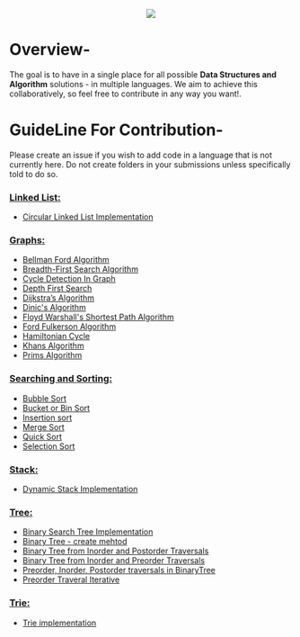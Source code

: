 <p align="center">
<img src="https://img.shields.io/badge/C%2B%2B-00599C?style=for-the-badge&logo=c%2B%2B&logoColor=orange">
</p>

# Overview-
The goal is to have in a single place for all possible **Data Structures and Algorithm** solutions - in multiple languages. We aim to achieve this collaboratively, so feel free to contribute in any way you want!.

# GuideLine For Contribution-
Please create an issue if you wish to add code in a language that is not currently here. Do not create folders in your submissions unless specifically told to do so.

### [Linked List:](Linked_List/)
- [Circular Linked List Implementation](Linked_List\Circular_Linked_List_Implementation)

### [Graphs:](Graph/)
- [Bellman Ford Algorithm](Graph/Bellman_Ford_Algorithm.cpp)
- [Breadth-First Search Algorithm](Graph/Breadth_First_Search.cpp)
- [Cycle Detection In Graph](Graph/Cycle_Detection_In_Graph.cpp)
- [Depth First Search](Graph/Depth_First_Search.cpp)
- [Dijkstra’s Algorithm](Graph/Dijkstra's_Algorithm.cpp)
- [Dinic's Algorithm](Graph/Dinic's_Algorithm.cpp)
- [Floyd Warshall's Shortest Path Algorithm](Graph/Floyd_Warshall_Shortest_Path.cpp)
- [Ford Fulkerson Algorithm](Graph/Ford_Fulkerson.cpp)
- [Hamiltonian Cycle](Graph/Hamiltonian_Cycle.cpp)
- [Khans Algorithm](Graph/Khans_Algorithm.cpp)
- [Prims Algorithm](Graph/Prims_Algorithm.cpp)

### [Searching and Sorting:](Searching_and_Sorting/)
- [Bubble Sort](Searching_and_Sorting/Buuble_Sort.cpp)
- [Bucket or Bin Sort](Searching_and_Sorting/Bucket_or_Bin_Sort.cpp)
- [Insertion sort](Searching_and_Sorting/Insertion_sort.cpp)
- [Merge Sort](Searching_and_Sorting/MergeSort.cpp)
- [Quick Sort](Searching_and_Sorting/Quick_Sort.cpp)
- [Selection Sort](Searching_and_Sorting/Selection_sort.cpp)

### [Stack:](Stack/)
- [Dynamic Stack Implementation](Stack/Dynamic_Stack_Implementation.cpp)

### [Tree:](Tree/)
- [Binary Search Tree Implementation](Tree/BinarySerchTree_Implementation.cpp)
- [Binary Tree - create mehtod](Tree/Binary_Tree_Contruction.cpp)
- [Binary Tree from Inorder and Postorder Traversals](Tree/BinaryTree_from_Inorder_and_Postorder.cpp)
- [Binary Tree from Inorder and Preorder Traversals](Tree/BinaryTree_from_Inorder_and_Preorder.cpp)
- [Preorder, Inorder, Postorder traversals in BinaryTree](Tree/Traversal_in_BinaryTree.cpp)
- [Preorder Traveral Iterative](Tree/Preorder_traversal_Iterative.cpp)

### [Trie:](Trie/)
- [Trie implementation](Trie/Trie.cpp)
